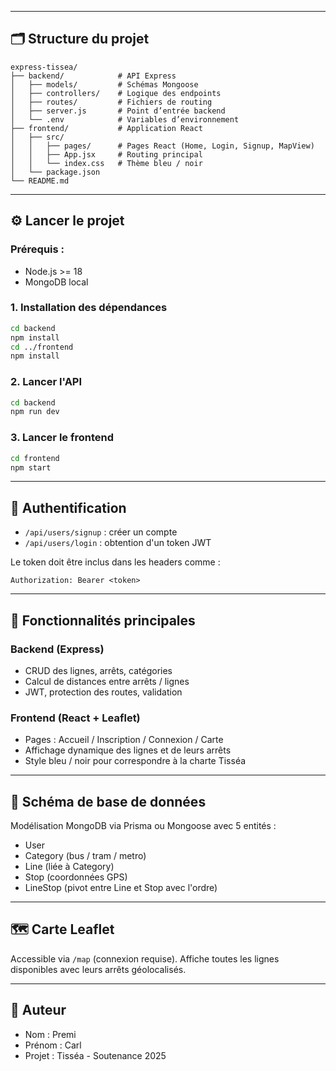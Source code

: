 
---

## 🗂 Structure du projet
```
express-tissea/
├── backend/            # API Express
│   ├── models/         # Schémas Mongoose
│   ├── controllers/    # Logique des endpoints
│   ├── routes/         # Fichiers de routing
│   ├── server.js       # Point d’entrée backend
│   └── .env            # Variables d’environnement
├── frontend/           # Application React
│   ├── src/
│   │   ├── pages/      # Pages React (Home, Login, Signup, MapView)
│   │   ├── App.jsx     # Routing principal
│   │   └── index.css   # Thème bleu / noir
│   └── package.json
└── README.md
```

---

## ⚙️ Lancer le projet

### Prérequis :
- Node.js >= 18
- MongoDB local

### 1. Installation des dépendances
```bash
cd backend
npm install
cd ../frontend
npm install
```

### 2. Lancer l'API
```bash
cd backend
npm run dev
```

### 3. Lancer le frontend
```bash
cd frontend
npm start
```

---

## 🔐 Authentification
- `/api/users/signup` : créer un compte
- `/api/users/login` : obtention d'un token JWT

Le token doit être inclus dans les headers comme :
```http
Authorization: Bearer <token>
```

---

## 🧭 Fonctionnalités principales
### Backend (Express)
- CRUD des lignes, arrêts, catégories
- Calcul de distances entre arrêts / lignes
- JWT, protection des routes, validation

### Frontend (React + Leaflet)
- Pages : Accueil / Inscription / Connexion / Carte
- Affichage dynamique des lignes et de leurs arrêts
- Style bleu / noir pour correspondre à la charte Tisséa

---

## 🧪 Schéma de base de données
Modélisation MongoDB via Prisma ou Mongoose avec 5 entités :
- User
- Category (bus / tram / metro)
- Line (liée à Category)
- Stop (coordonnées GPS)
- LineStop (pivot entre Line et Stop avec l'ordre)

---

## 🗺 Carte Leaflet
Accessible via `/map` (connexion requise). Affiche toutes les lignes disponibles avec leurs arrêts géolocalisés.

---

## 👤 Auteur
- Nom : Premi
- Prénom : Carl
- Projet : Tisséa - Soutenance 2025
